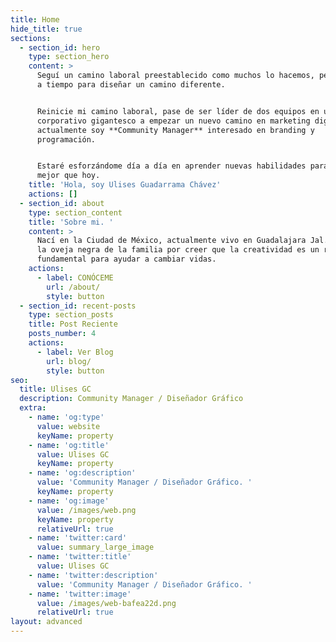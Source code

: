 ```yaml
---
title: Home
hide_title: true
sections:
  - section_id: hero
    type: section_hero
    content: >
      Seguí un camino laboral preestablecido como muchos lo hacemos, pero escapé
      a tiempo para diseñar un camino diferente.


      Reinicie mi camino laboral, pase de ser líder de dos equipos en un
      corporativo gigantesco a empezar un nuevo camino en marketing digital,
      actualmente soy **Community Manager** interesado en branding y
      programación.


      Estaré esforzándome día a día en aprender nuevas habilidades para ser
      mejor que hoy.
    title: 'Hola, soy Ulises Guadarrama Chávez'
    actions: []
  - section_id: about
    type: section_content
    title: 'Sobre mi. '
    content: >
      Nací en la Ciudad de México, actualmente vivo en Guadalajara Jal.  He sido
      la oveja negra de la familia por creer que la creatividad es un recurso
      fundamental para ayudar a cambiar vidas.
    actions:
      - label: CONÓCEME
        url: /about/
        style: button
  - section_id: recent-posts
    type: section_posts
    title: Post Reciente
    posts_number: 4
    actions:
      - label: Ver Blog
        url: blog/
        style: button
seo:
  title: Ulises GC
  description: Community Manager / Diseñador Gráfico
  extra:
    - name: 'og:type'
      value: website
      keyName: property
    - name: 'og:title'
      value: Ulises GC
      keyName: property
    - name: 'og:description'
      value: 'Community Manager / Diseñador Gráfico. '
      keyName: property
    - name: 'og:image'
      value: /images/web.png
      keyName: property
      relativeUrl: true
    - name: 'twitter:card'
      value: summary_large_image
    - name: 'twitter:title'
      value: Ulises GC
    - name: 'twitter:description'
      value: 'Community Manager / Diseñador Gráfico. '
    - name: 'twitter:image'
      value: /images/web-bafea22d.png
      relativeUrl: true
layout: advanced
---
```

